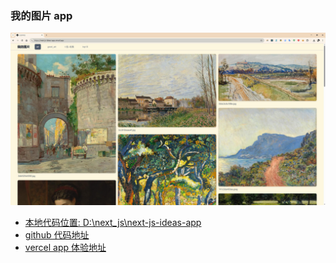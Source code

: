 

### 我的图片 app

![效果图 a2](效果图/a2.jpg)


- [本地代码位置: D:\next_js\next-js-ideas-app](D:\next_js\next-js-ideas-app)
- [github 代码地址](https://github.com/buxuele/next-js-ideas-app)
- [vercel app 体验地址](https://next-js-ideas-app.vercel.app/)




